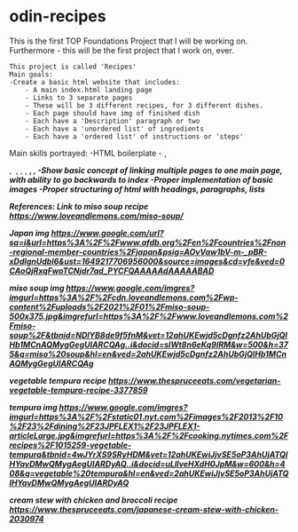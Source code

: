 # odin-recipes

This is the first TOP Foundations Project that I will be working on. Furthermore - this will be the first project that I work on, ever. 

    This project is called 'Recipes'
    Main goals:
    -Create a basic html website that includes:
        - A main index.html landing page
        - Links to 3 separate pages
        - These will be 3 different recipes, for 3 different dishes.
        - Each page should have img of finished dish
        - Each have a 'Description' paragraph or two
        - Each have a 'unordered list' of ingredients
        - Each have a 'ordered list' of instructions or 'steps'

Main skills portrayed:
    -HTML boilerplate
    -<h1-6> , <p> , <img> , <src> , <href> , <strong> , <em> , <a>
    -Show basic concept of linking multiple pages to one main page, with ability to go backwards to index
    -Proper implementation of basic images
    -Proper structuring of html with headings, paragraphs, lists

References:
Link to miso soup recipe
https://www.loveandlemons.com/miso-soup/

Japan img
https://www.google.com/url?sa=i&url=https%3A%2F%2Fwww.afdb.org%2Fen%2Fcountries%2Fnon-regional-member-countries%2Fjapan&psig=AOvVaw1bV-m-_pBR-xDdIgnUdbl6&ust=1649217706956000&source=images&cd=vfe&ved=0CAoQjRxqFwoTCNjdr7ad_PYCFQAAAAAdAAAAABAD

miso soup img
https://www.google.com/imgres?imgurl=https%3A%2F%2Fcdn.loveandlemons.com%2Fwp-content%2Fuploads%2F2021%2F01%2Fmiso-soup-500x375.jpg&imgrefurl=https%3A%2F%2Fwww.loveandlemons.com%2Fmiso-soup%2F&tbnid=NDlYB8de9f5fnM&vet=12ahUKEwjd5cDgnfz2AhUbGjQIHb1MCnAQMygGegUIARCQAg..i&docid=sIWt8n6eKq9IRM&w=500&h=375&q=miso%20soup&hl=en&ved=2ahUKEwjd5cDgnfz2AhUbGjQIHb1MCnAQMygGegUIARCQAg

vegetable tempura recipe
https://www.thespruceeats.com/vegetarian-vegetable-tempura-recipe-3377859

tempura img
https://www.google.com/imgres?imgurl=https%3A%2F%2Fstatic01.nyt.com%2Fimages%2F2013%2F10%2F23%2Fdining%2F23JPFLEX1%2F23JPFLEX1-articleLarge.jpg&imgrefurl=https%3A%2F%2Fcooking.nytimes.com%2Frecipes%2F1015259-vegetable-tempura&tbnid=4wJYrXS9SRyHDM&vet=12ahUKEwiJjvSE5oP3AhUjATQIHYavDMwQMygAegUIARDyAQ..i&docid=uLIlveHXdH0JpM&w=600&h=408&q=vegetable%20tempura&hl=en&ved=2ahUKEwiJjvSE5oP3AhUjATQIHYavDMwQMygAegUIARDyAQ

cream stew with chicken and broccoli recipe
https://www.thespruceeats.com/japanese-cream-stew-with-chicken-2030974
